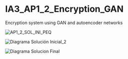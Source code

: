 # IA3_AP1_2_Encryption_GAN
Encryption system using GAN and autoencoder networks

![AP1_2_SOL_INI_PEQ](https://user-images.githubusercontent.com/73382103/111912833-b3f14780-8a6b-11eb-8c31-cad1ff1629c9.gif)


![Diagrama Solución Inicial_2](https://user-images.githubusercontent.com/73382103/111912719-34637880-8a6b-11eb-9fa0-24052a782d83.png)

![Diagrama Solucion Final](https://user-images.githubusercontent.com/73382103/111912740-434a2b00-8a6b-11eb-82c6-fb7ad09e1cdd.png)
